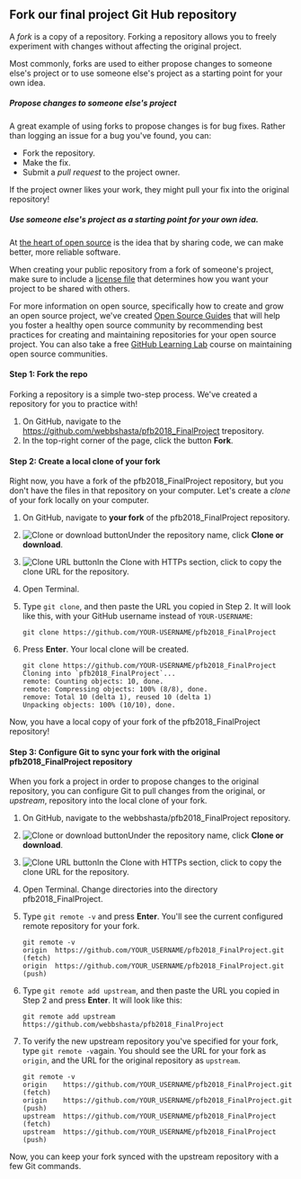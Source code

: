 ## Fork our final project Git Hub repository

A *fork* is a copy of a repository. Forking a repository allows you to freely experiment with changes without affecting the original project.

Most commonly, forks are used to either propose changes to someone else's project or to use someone else's project as a starting point for your own idea.

##### Propose changes to someone else's project

A great example of using forks to propose changes is for bug fixes. Rather than logging an issue for a bug you've found, you can:

- Fork the repository.
- Make the fix.
- Submit a *pull request* to the project owner.

If the project owner likes your work, they might pull your fix into the original repository!

##### Use someone else's project as a starting point for your own idea.

At [the heart of open source](http://opensource.org/about) is the idea that by sharing code, we can make better, more reliable software.

When creating your public repository from a fork of someone's project, make sure to include a [license file](http://choosealicense.com/) that determines how you want your project to be shared with others.

For more information on open source, specifically how to create and grow an open source project, we've created [Open Source Guides](https://opensource.guide/) that will help you foster a healthy open source community by recommending best practices for creating and maintaining repositories for your open source project. You can also take a free [GitHub Learning Lab](https://lab.github.com/) course on maintaining open source communities.

#### Step 1: Fork the repo

Forking a repository is a simple two-step process. We've created a repository for you to practice with!

1. On GitHub, navigate to the https://github.com/webbshasta/pfb2018_FinalProject trepository.
2. In the top-right corner of the page, click the button **Fork**.

#### Step 2: Create a local clone of your fork

Right now, you have a fork of the pfb2018_FinalProject repository, but you don't have the files in that repository on your computer. Let's create a *clone* of your fork locally on your computer.

1. On GitHub, navigate to **your fork** of the pfb2018_FinalProject repository.

2. ![Clone or download button](https://help.github.com/assets/images/help/repository/clone-repo-clone-url-button.png)Under the repository name, click **Clone or download**.

3. ![Clone URL button](https://help.github.com/assets/images/help/repository/https-url-clone.png)In the Clone with HTTPs section, click  to copy the clone URL for the repository.

4. Open Terminal.

5. Type `git clone`, and then paste the URL you copied in Step 2. It will look like this, with your GitHub username instead of `YOUR-USERNAME`:

   ```
   git clone https://github.com/YOUR-USERNAME/pfb2018_FinalProject
   ```

6. Press **Enter**. Your local clone will be created.

   ```
   git clone https://github.com/YOUR-USERNAME/pfb2018_FinalProject
   Cloning into `pfb2018_FinalProject`...
   remote: Counting objects: 10, done.
   remote: Compressing objects: 100% (8/8), done.
   remove: Total 10 (delta 1), reused 10 (delta 1)
   Unpacking objects: 100% (10/10), done.
   ```

Now, you have a local copy of your fork of the pfb2018_FinalProject repository!

#### Step 3: Configure Git to sync your fork with the original pfb2018_FinalProject repository

When you fork a project in order to propose changes to the original repository, you can configure Git to pull changes from the original, or *upstream*, repository into the local clone of your fork.

1. On GitHub, navigate to the webbshasta/pfb2018_FinalProject repository.

2. ![Clone or download button](https://help.github.com/assets/images/help/repository/clone-repo-clone-url-button.png)Under the repository name, click **Clone or download**.

3. ![Clone URL button](https://help.github.com/assets/images/help/repository/https-url-clone.png)In the Clone with HTTPs section, click  to copy the clone URL for the repository.

4. Open Terminal. Change directories into the directory pfb2018_FinalProject.

5. Type `git remote -v` and press **Enter**. You'll see the current configured remote repository for your fork.

   ```
   git remote -v
   origin  https://github.com/YOUR_USERNAME/pfb2018_FinalProject.git (fetch)
   origin  https://github.com/YOUR_USERNAME/pfb2018_FinalProject.git (push)
   ```

6. Type `git remote add upstream`, and then paste the URL you copied in Step 2 and press **Enter**. It will look like this:

   ```
   git remote add upstream https://github.com/webbshasta/pfb2018_FinalProject
   ```

7. To verify the new upstream repository you've specified for your fork, type `git remote -v`again. You should see the URL for your fork as `origin`, and the URL for the original repository as `upstream`.

   ```
   git remote -v
   origin    https://github.com/YOUR_USERNAME/pfb2018_FinalProject.git (fetch)
   origin    https://github.com/YOUR_USERNAME/pfb2018_FinalProject.git (push)
   upstream  https://github.com/YOUR_USERNAME/pfb2018_FinalProject (fetch)
   upstream  https://github.com/YOUR_USERNAME/pfb2018_FinalProject (push)
   ```

Now, you can keep your fork synced with the upstream repository with a few Git commands. 

